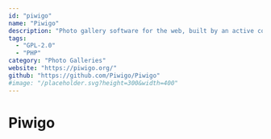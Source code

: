 ```yaml
---
id: "piwigo"
name: "Piwigo"
description: "Photo gallery software for the web, built by an active community of users and developers."
tags:
  - "GPL-2.0"
  - "PHP"
category: "Photo Galleries"
website: "https://piwigo.org/"
github: "https://github.com/Piwigo/Piwigo"
#image: "/placeholder.svg?height=300&width=400"
---
```


# Piwigo

